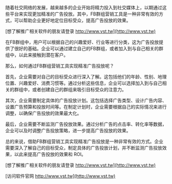 随着社交网络的发展，越来越多的企业开始将精力投入到社交媒体上，以期通过这些平台来实现更加精准的广告投放。其中，FB群组营销工具是一种非常有效的方式，可以帮助企业更好地定位目标受众，提高广告投放的效果。

[想了解推广相关软件的朋友请登录 http://www.vst.tw](http://www.vst.tw)

在FB群组中，用户可以根据自己的兴趣爱好、行业等进行分类，这为广告投放提供了很好的基础。企业可以通过建立自己的FB群组，或者加入到与自己相关的群组中，以此来接触到潜在客户。

那么，如何通过FB群组营销工具实现精准广告投放呢？

首先，企业需要对自己的目标受众进行深入了解。这包括他们的年龄、性别、地理位置、兴趣爱好、消费习惯等。通过分析这些信息，企业可以选择加入到与自己相关的群组中，或者创建自己的群组来吸引目标受众的注意力。

其次，企业需要制定具体的广告投放计划。这包括选择广告类型、设计广告内容、设置广告预算和投放时间等。在制定计划时，企业需要根据自己的实际情况来进行调整，以确保广告投放的效果最大化。

最后，企业需要不断监测广告投放效果。通过分析广告的点击率、转化率等数据，企业可以及时调整广告投放策略，进一步提高广告投放的效果。

总的来说，借助FB群组营销工具实现精准广告投放是一种非常有效的方式。企业需要深入了解自己的目标受众，制定具体的广告投放计划，并不断监测广告投放效果，以此来提高广告投放的效果和 ROI。

[想了解推广相关软件的朋友请登录 http://www.vst.tw](http://www.vst.tw)


[访问软件官网 http://www.vst.tw](http://www.vst.tw)
